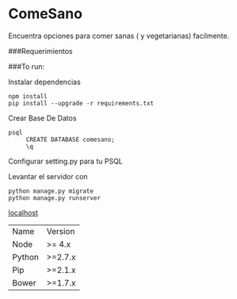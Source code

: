 # ComeSano
Encuentra opciones  para comer sanas ( y vegetarianas) facilmente.

###Requerimientos
<table>
<tr>
<td>Name</td>
<td>Version</td>
</tr>

<tr>
<td>Node</td>
<td>>= 4.x</td>
</tr>

<tr>
<td>Python</td>
<td>>=2.7.x</td>
</tr>

<tr>
<td>Pip</td>
<td>>=2.1.x</td>
</tr>

<tr>
<td>Bower</td>
<td>>=1.7.x</td>
</tr>

###To run:

Instalar dependencias

```
npm install
pip install --upgrade -r requirements.txt
```
Crear Base De Datos
```
psql
     CREATE DATABASE comesano;
     \q
```
Configurar setting.py para tu PSQL

Levantar el servidor con 
```
python manage.py migrate
python manage.py runserver
```

[localhost](http://localhost:8000)
